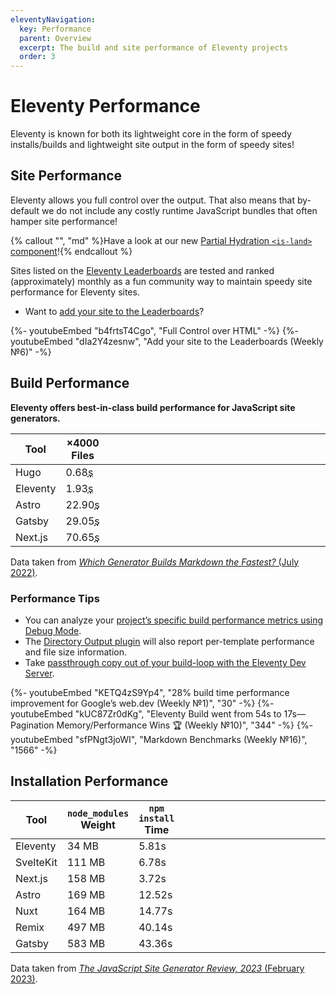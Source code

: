 ```yaml
---
eleventyNavigation:
  key: Performance
  parent: Overview
  excerpt: The build and site performance of Eleventy projects
  order: 3
---
```

# Eleventy Performance

Eleventy is known for both its lightweight core in the form of speedy installs/builds and lightweight site output in the form of speedy sites!

## Site Performance

Eleventy allows you full control over the output. That also means that by-default we do not include any costly runtime JavaScript bundles that often hamper site performance!

{% callout "", "md" %}Have a look at our new [Partial Hydration `<is-land>` component](/docs/plugins/partial-hydration/)!{% endcallout %}

Sites listed on the [Eleventy Leaderboards](/speedlify/) are tested and ranked (approximately) monthly as a fun community way to maintain speedy site performance for Eleventy sites.

* Want to [add your site to the Leaderboards](/docs/leaderboards-add/)?

<div class="youtube-related">
  {%- youtubeEmbed "b4frtsT4Cgo", "Full Control over HTML" -%}
  {%- youtubeEmbed "dIa2Y4zesnw", "Add your site to the Leaderboards (Weekly №6)" -%}
</div>

## Build Performance

**Eleventy offers best-in-class build performance for JavaScript site generators.**

<is-land on:visible import="/js/throbber.js">
<template data-island="once"><link rel="stylesheet" href="/css/throbber.css"></template>
<style>
#buildperf-table td:last-child {
  width: 100%;
}
</style>
<table id="buildperf-table">
<thead>
<tr>
<th>Tool</th>
<th class="numeric">×4000 Files</th>
<th class="numeric"></th>
</tr>
</thead>
<tbody>
<tr>
<td>Hugo</td>
<td class="numeric">0.68<abbr title="seconds">s</abbr></td>
<td><text-throbber duration="684"></text-throbber></td>
</tr>
<tr>
<td>Eleventy</td>
<td class="numeric">1.93<abbr title="seconds">s</abbr></td>
<td><text-throbber duration="1930"></text-throbber></td>
</tr>
<tr>
<td>Astro</td>
<td class="numeric">22.90<abbr title="seconds">s</abbr></td>
<td><text-throbber duration="22900"></text-throbber></td>
</tr>
<tr>
<td>Gatsby</td>
<td class="numeric">29.05<abbr title="seconds">s</abbr></td>
<td><text-throbber duration="29050"></text-throbber></td>
</tr>
<tr>
<td>Next.js</td>
<td class="numeric">70.65<abbr title="seconds">s</abbr></td>
<td><text-throbber duration="70650"></text-throbber></td>
</tr>
</tbody>
</table>
</is-land>

Data taken from [_Which Generator Builds Markdown the Fastest?_ (July 2022)](https://www.zachleat.com/web/build-benchmark/#benchmark-results).

### Performance Tips

* You can analyze your [project’s specific build performance metrics using Debug Mode](/docs/debug-performance/).
* The [Directory Output plugin](/docs/plugins/directory-output/) will also report per-template performance and file size information.
* Take [passthrough copy out of your build-loop with the Eleventy Dev Server](/docs/copy/#emulate-passthrough-copy-during-serve).

<div class="youtube-related">
  {%- youtubeEmbed "KETQ4zS9Yp4", "28% build time performance improvement for Google’s web.dev (Weekly №1)", "30" -%}
  {%- youtubeEmbed "kUC87Zr0dKg", "Eleventy Build went from 54s to 17s—Pagination Memory/Performance Wins 🏆 (Weekly №10)", "344" -%}
  {%- youtubeEmbed "sfPNgt3joWI", "Markdown Benchmarks (Weekly №16)", "1566" -%}
</div>

## Installation Performance


<is-land on:visible import="/js/throbber.js">
<template data-island="once"><link rel="stylesheet" href="/css/throbber.css"></template>
<style>
#install-table td:last-child {
  width: 100%;
}
</style>
<table id="install-table">
<thead>
  <tr>
    <th>Tool</th>
    <th class="ta-c"><code>node_modules</code><br>Weight</th>
    <th class="ta-c"><code>npm install</code><br>Time</th>
    <th></th>
  </tr>
</thead>
<tbody>
<tr>
<tr>
  <td>Eleventy</td>
  <td><div class="numeric">34 MB</div></td>
  <td><div class="numeric">5.81s</div></td>
  <td><text-throbber duration="5810"></text-throbber></td>
</tr>
<tr>
  <td>SvelteKit</td>
  <td><div class="numeric">111 MB</div></td>
  <td><div class="numeric">6.78s</div></td>
  <td><text-throbber duration="6780"></text-throbber></td>
</tr>
<tr>
  <td>Next.js</td>
  <td><div class="numeric">158 MB</div></td>
  <td><div class="numeric">3.72s</div></td>
  <td><text-throbber duration="3720"></text-throbber></td>
</tr>
<tr>
  <td>Astro</td>
  <td><div class="numeric">169 MB</div></td>
  <td><div class="numeric">12.52s</div></td>
  <td><text-throbber duration="12520"></text-throbber></td>
</tr>
<tr>
  <td>Nuxt</td>
  <td><div class="numeric">164 MB</div></td>
  <td><div class="numeric">14.77s</div></td>
  <td><text-throbber duration="14770"></text-throbber></td>
</tr>
<tr>
  <td>Remix</td>
  <td><div class="numeric">497 MB</div></td>
  <td><div class="numeric">40.14s</div></td>
  <td><text-throbber duration="40140"></text-throbber></td>
</tr>
<tr>
  <td>Gatsby</td>
  <td><div class="numeric">583 MB</div></td>
  <td><div class="numeric">43.36s</div></td>
  <td><text-throbber duration="43360"></text-throbber></td>
</tr>
</tbody>
</table>
</is-land>

Data taken from [_The JavaScript Site Generator Review, 2023_ (February 2023)](https://www.zachleat.com/web/site-generator-review/).